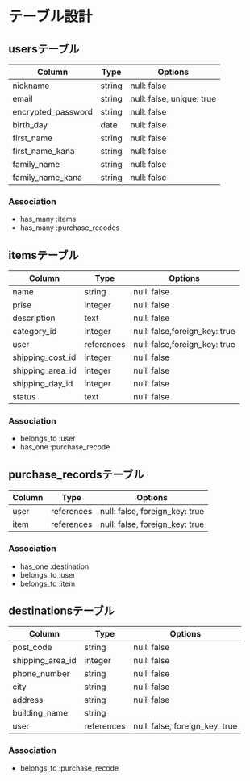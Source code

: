 # テーブル設計

## usersテーブル

| Column            | Type   | Options                   |
| ----------------  | ------ | ------------------------- |
| nickname          | string | null: false               |
| email             | string | null: false, unique: true |
| encrypted_password| string | null: false               |
| birth_day         | date   | null: false               |
| first_name        | string | null: false               |
| first_name_kana   | string | null: false               |
| family_name       | string | null: false               |
| family_name_kana  | string | null: false               |

### Association
- has_many :items
- has_many :purchase_recodes


## itemsテーブル

| Column            | Type       | Options                           |
| --------------    | ---------- | --------------------------------- |
| name              | string     | null: false                       |
| prise             | integer    | null: false                       |
| description       | text       | null: false                       |
| category_id       | integer    | null: false,foreign_key: true     |
| user              | references | null: false,foreign_key: true     | 
| shipping_cost_id  | integer    | null: false                       |
| shipping_area_id  | integer    | null: false                       |
| shipping_day_id   | integer    | null: false                       |
| status            | text       | null: false                       |

### Association
- belongs_to :user
- has_one    :purchase_recode

## purchase_recordsテーブル

| Column    |    Type    | Options                        |
| --------- | ---------- | ------------------------------ |
| user      | references | null: false, foreign_key: true |
| item      | references | null: false, foreign_key: true |

### Association
- has_one    :destination
- belongs_to :user
- belongs_to :item


## destinationsテーブル

| Column             | Type       | Options                        |
| ------------       | ---------- | ------------------------------ |
| post_code          | string     | null: false                    |
| shipping_area_id   | integer    | null: false                    |
| phone_number       | string     | null: false                    |
| city               | string     | null: false                    |
| address            | string     | null: false                    | 
| building_name      | string     |                                |
| user               | references | null: false, foreign_key: true |

### Association
- belongs_to :purchase_recode
